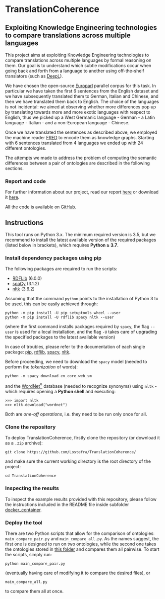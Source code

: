 # TranslationCoherence
## Exploiting Knowledge Engineering technologies to compare translations across multiple languages

This project aims at exploiting Knowledge Engineering technologies to compare translations across multiple languages by formal reasoning on them. Our goal is to understand which subtle modifications occur when going back and forth from a language to another using off-the-shelf translators (such as [DeepL](https://www.deepl.com/translator)).

We have chosen the open-source [Europarl](https://www.statmt.org/europarl/) parallel corpus for this task. In particular we have taken the first 6 sentences from the English dataset and we have subsequently translated them to German, Italian and Chinese, and then we have translated them back to English. The choice of the languages is not incidental: we aimed at observing whether more differences pop up by translating towards more and more exotic languages with respect to English, thus we picked up a West Germanic language - German - a Latin language - Italian - and a non-European language - Chinese.

Once we have translated the sentences as described above, we employed the machine reader [FRED](http://wit.istc.cnr.it/stlab-tools/fred/) to encode them as knowledge graphs. Starting with 6 sentences translated from 4 languages we ended up with 24 different ontologies.

The attempts we made to address the problem of computing the semantic differences between a pair of ontologies are described in the following sections.

### Report and code

For further information about our project, read our report [here](https://github.com/Lostefra/TranslationCoherence/blob/main/report.pdf) or download it [here](https://raw.githubusercontent.com/Lostefra/TranslationCoherence/main/report.pdf).

All the code is available on [GitHub](https://github.com/Lostefra/TranslationCoherence/).

## Instructions
This tool runs on Python 3.x. The minimum required version is 3.5, but we recommend to install the latest available version of the required packages (listed below in brackets), which requires **Python ≥ 3.7**.

### Install dependency packages using pip
The following packages are required to run the scripts:
- [RDFLib](https://rdflib.readthedocs.io/en/stable/) (6.0.0)
- [spaCy](https://spacy.io/) (3.1.2)
- [nltk](https://www.nltk.org/) (3.6.2)

Assuming that the command ```python``` points to the installation of Python 3 to be used, this can be easily achieved through:
```
python -m pip install -U pip setuptools wheel --user
python -m pip install -U rdflib spacy nltk --user
```
(where the first command installs packages required by ```spacy```, the flag ```--user``` is used for a local installation, and the flag ```-U``` takes care of upgrading the specified packages to the latest available version)

In case of troubles, please refer to the documentation of each single package: [pip](https://pip.pypa.io/en/stable/), [rdflib](https://rdflib.readthedocs.io/en/stable/gettingstarted.html), [spacy](https://spacy.io/usage), [nltk](https://www.nltk.org/install.html).

Before proceeding, we need to download the ```spacy``` model (needed to perform the *tokenization* of words):
```
python -m spacy download en_core_web_sm
```
and the [WordNet<sup>®</sup>](https://wordnet.princeton.edu/) database (needed to recognize synonyms) using ```nltk``` - which requires opening a **Python shell** and executing: 
```
>>> import nltk
>>> nltk.download("wordnet")
```
Both are _one-off operations_, i.e. they need to be run only once for all.

### Clone the repository
To deploy TranslationCoherence, firstly clone the repository (or download it as a ```.zip``` archive):
```
git clone https://github.com/Lostefra/TranslationCoherence/
```
and make sure the current working directory is the root directory of the project:
```
cd TranslationCoherence
```

### Inspecting the results
To inspect the example results provided with this repository, please follow the instructions included in the README file inside subfolder [docker_container](https://github.com/Lostefra/TranslationCoherence/tree/main/docker_container).

### Deploy the tool
There are two Python scripts that allow for the comparison of ontologies: ```main_compare_pair.py``` and ```main_compare_all.py```.
As the names suggest, the first one is designed to run on two ontologies, while the second one takes the ontologies stored in [this folder](https://github.com/Lostefra/TranslationCoherence/tree/main/EuroParl/Paragraph1/turtle) and compares them all pairwise.
To start the scripts, simply run:
```
python main_compare_pair.py
```
(eventually having care of modifying it to compare the desired files), or
```
main_compare_all.py
```
to compare them all at once.
